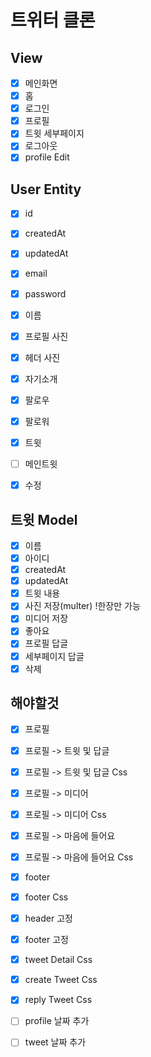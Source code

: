 # 트위터 클론

 ## View

- [x] 메인화면
- [x] 홈
- [x] 로그인
- [x] 프로필
- [x] 트윗 세부페이지
- [x] 로그아웃
- [x] profile Edit

 ## User Entity
 - [x] id
 - [x] createdAt
 - [x] updatedAt
 - [x] email
 - [x] password

 - [x] 이름
 - [x] 프로필 사진
 - [x] 헤더 사진
 - [x] 자기소개
 - [x] 팔로우
 - [x] 팔로워
 - [x] 트윗
 - [ ] 메인트윗
 - [x] 수정

 ## 트윗 Model
 - [x] 이름
 - [x] 아이디
 - [x] createdAt
 - [x] updatedAt
 - [x] 트윗 내용
 - [x] 사진 저장(multer) !한장만 가능
 - [x] 미디어 저장
 - [x] 좋아요
 - [x] 프로필 답글
 - [x] 세부페이지 답글
 - [x] 삭제

## 해야할것
 - [x] 프로필  
 - [x] 프로필 -> 트윗 및 답글
 - [x] 프로필 -> 트윗 및 답글 Css
 - [x] 프로필 -> 미디어
 - [x] 프로필 -> 미디어 Css
 - [X] 프로필 -> 마음에 들어요
 - [x] 프로필 -> 마음에 들어요 Css
 - [x] footer
 - [x] footer Css
 - [x] header 고정
 - [x] footer 고정
 - [x] tweet Detail Css

 - [x] create Tweet Css
 - [x] reply Tweet Css
 - [ ] profile 날짜 추가
 - [ ] tweet 날짜 추가